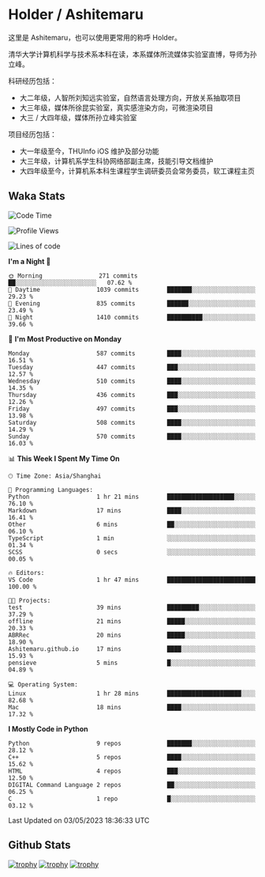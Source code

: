 # Holder / Ashitemaru

这里是 Ashitemaru，也可以使用更常用的称呼 Holder。

清华大学计算机科学与技术系本科在读，本系媒体所流媒体实验室直博，导师为孙立峰。

科研经历包括：

- 大二年级，人智所刘知远实验室，自然语言处理方向，开放关系抽取项目
- 大三年级，媒体所徐昆实验室，真实感渲染方向，可微渲染项目
- 大三 / 大四年级，媒体所孙立峰实验室

项目经历包括：

- 大一年级至今，THUInfo iOS 维护及部分功能
- 大三年级，计算机系学生科协网络部副主席，技能引导文档维护
- 大四年级至今，计算机系本科生课程学生调研委员会常务委员，软工课程主页

## Waka Stats

<!--START_SECTION:waka-->
![Code Time](http://img.shields.io/badge/Code%20Time-799%20hrs%2045%20mins-blue)

![Profile Views](http://img.shields.io/badge/Profile%20Views-0-blue)

![Lines of code](https://img.shields.io/badge/From%20Hello%20World%20I%27ve%20Written-2.0%20million%20lines%20of%20code-blue)

**I'm a Night 🦉** 

```text
🌞 Morning                271 commits         ██░░░░░░░░░░░░░░░░░░░░░░░   07.62 % 
🌆 Daytime                1039 commits        ███████░░░░░░░░░░░░░░░░░░   29.23 % 
🌃 Evening                835 commits         ██████░░░░░░░░░░░░░░░░░░░   23.49 % 
🌙 Night                  1410 commits        ██████████░░░░░░░░░░░░░░░   39.66 % 
```
📅 **I'm Most Productive on Monday** 

```text
Monday                   587 commits         ████░░░░░░░░░░░░░░░░░░░░░   16.51 % 
Tuesday                  447 commits         ███░░░░░░░░░░░░░░░░░░░░░░   12.57 % 
Wednesday                510 commits         ████░░░░░░░░░░░░░░░░░░░░░   14.35 % 
Thursday                 436 commits         ███░░░░░░░░░░░░░░░░░░░░░░   12.26 % 
Friday                   497 commits         ███░░░░░░░░░░░░░░░░░░░░░░   13.98 % 
Saturday                 508 commits         ████░░░░░░░░░░░░░░░░░░░░░   14.29 % 
Sunday                   570 commits         ████░░░░░░░░░░░░░░░░░░░░░   16.03 % 
```


📊 **This Week I Spent My Time On** 

```text
🕑︎ Time Zone: Asia/Shanghai

💬 Programming Languages: 
Python                   1 hr 21 mins        ███████████████████░░░░░░   76.10 % 
Markdown                 17 mins             ████░░░░░░░░░░░░░░░░░░░░░   16.41 % 
Other                    6 mins              ██░░░░░░░░░░░░░░░░░░░░░░░   06.10 % 
TypeScript               1 min               ░░░░░░░░░░░░░░░░░░░░░░░░░   01.34 % 
SCSS                     0 secs              ░░░░░░░░░░░░░░░░░░░░░░░░░   00.05 % 

🔥 Editors: 
VS Code                  1 hr 47 mins        █████████████████████████   100.00 % 

🐱‍💻 Projects: 
test                     39 mins             █████████░░░░░░░░░░░░░░░░   37.29 % 
offline                  21 mins             █████░░░░░░░░░░░░░░░░░░░░   20.33 % 
ABRRec                   20 mins             █████░░░░░░░░░░░░░░░░░░░░   18.90 % 
Ashitemaru.github.io     17 mins             ████░░░░░░░░░░░░░░░░░░░░░   15.93 % 
pensieve                 5 mins              █░░░░░░░░░░░░░░░░░░░░░░░░   04.89 % 

💻 Operating System: 
Linux                    1 hr 28 mins        █████████████████████░░░░   82.68 % 
Mac                      18 mins             ████░░░░░░░░░░░░░░░░░░░░░   17.32 % 
```

**I Mostly Code in Python** 

```text
Python                   9 repos             ███████░░░░░░░░░░░░░░░░░░   28.12 % 
C++                      5 repos             ████░░░░░░░░░░░░░░░░░░░░░   15.62 % 
HTML                     4 repos             ███░░░░░░░░░░░░░░░░░░░░░░   12.50 % 
DIGITAL Command Language 2 repos             ██░░░░░░░░░░░░░░░░░░░░░░░   06.25 % 
C                        1 repo              █░░░░░░░░░░░░░░░░░░░░░░░░   03.12 % 
```




 Last Updated on 03/05/2023 18:36:33 UTC
<!--END_SECTION:waka-->

## Github Stats

[![trophy](https://github-profile-trophy.vercel.app/?username=Ashitemaru&column=7)](https://github.com/Ashitemaru)
[![trophy](https://github-readme-stats.vercel.app/api?username=Ashitemaru&show_icons=true&include_all_commits=true)](https://github.com/Ashitemaru)
[![trophy](https://github-readme-stats.vercel.app/api/top-langs/?username=Ashitemaru&layout=compact)](https://github.com/Ashitemaru)

<!--
**Ashitemaru/Ashitemaru** is a ✨ _special_ ✨ repository because its `README.md` (this file) appears on your GitHub profile.

Here are some ideas to get you started:

- 🔭 I’m currently working on ...
- 🌱 I’m currently learning ...
- 👯 I’m looking to collaborate on ...
- 🤔 I’m looking for help with ...
- 💬 Ask me about ...
- 📫 How to reach me: ...
- 😄 Pronouns: ...
- ⚡ Fun fact: ...
-->
